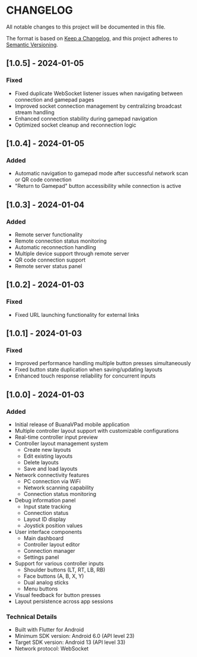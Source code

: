 # CHANGELOG

All notable changes to this project will be documented in this file.

The format is based on [Keep a Changelog](https://keepachangelog.com/en/1.0.0/),
and this project adheres to [Semantic Versioning](https://semver.org/spec/v2.0.0.html).

## [1.0.5] - 2024-01-05
### Fixed
- Fixed duplicate WebSocket listener issues when navigating between connection and gamepad pages
- Improved socket connection management by centralizing broadcast stream handling
- Enhanced connection stability during gamepad navigation
- Optimized socket cleanup and reconnection logic

## [1.0.4] - 2024-01-05
### Added
- Automatic navigation to gamepad mode after successful network scan or QR code connection
- "Return to Gamepad" button accessibility while connection is active

## [1.0.3] - 2024-01-04
### Added
- Remote server functionality
- Remote connection status monitoring
- Automatic reconnection handling
- Multiple device support through remote server
- QR code connection support
- Remote server status panel

## [1.0.2] - 2024-01-03
### Fixed
- Fixed URL launching functionality for external links

## [1.0.1] - 2024-01-03
### Fixed
- Improved performance handling multiple button presses simultaneously 
- Fixed button state duplication when saving/updating layouts
- Enhanced touch response reliability for concurrent inputs

## [1.0.0] - 2024-01-03
### Added
- Initial release of BuanaVPad mobile application
- Multiple controller layout support with customizable configurations
- Real-time controller input preview
- Controller layout management system
  - Create new layouts
  - Edit existing layouts  
  - Delete layouts
  - Save and load layouts
- Network connectivity features
  - PC connection via WiFi
  - Network scanning capability
  - Connection status monitoring
- Debug information panel
  - Input state tracking
  - Connection status
  - Layout ID display
  - Joystick position values  
- User interface components
  - Main dashboard
  - Controller layout editor
  - Connection manager
  - Settings panel
- Support for various controller inputs
  - Shoulder buttons (LT, RT, LB, RB)
  - Face buttons (A, B, X, Y)
  - Dual analog sticks
  - Menu buttons
- Visual feedback for button presses
- Layout persistence across app sessions

### Technical Details
- Built with Flutter for Android
- Minimum SDK version: Android 6.0 (API level 23)
- Target SDK version: Android 13 (API level 33)  
- Network protocol: WebSocket
